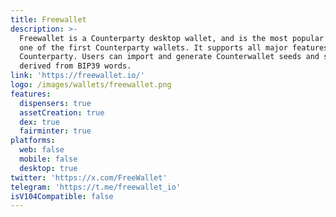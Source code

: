 ```yaml
---
title: Freewallet
description: >-
  Freewallet is a Counterparty desktop wallet, and is the most popular and
  one of the first Counterparty wallets. It supports all major features of
  Counterparty. Users can import and generate Counterwallet seeds and seeds
  derived from BIP39 words.
link: 'https://freewallet.io/'
logo: /images/wallets/freewallet.png
features:
  dispensers: true
  assetCreation: true
  dex: true
  fairminter: true
platforms:
  web: false
  mobile: false
  desktop: true
twitter: 'https://x.com/FreeWallet'
telegram: 'https://t.me/freewallet_io'
isV104Compatible: false
---
```

